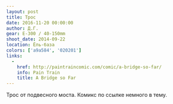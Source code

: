 ```yaml
---
layout: post
title: Трос
date: 2016-11-20 00:00:00
author: Д.Г.
gear: E-300 / 40-150mm
shoot_date: 2014-09-22
location: Ёль-база
colors: ['a9a584', '020201']
links:
  -
    href: http://paintraincomic.com/comic/a-bridge-so-far/
    info: Pain Train
    title: A Bridge so Far
---
```


Трос от подвесного моста. Комикс по ссылке немного в тему.
